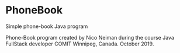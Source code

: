 # PhoneBook
Simple phone-book Java program

Phone-Book program created by Nico Neiman
during the course Java FullStack developer 
COMIT
Winnipeg, Canada.
October 2019.

